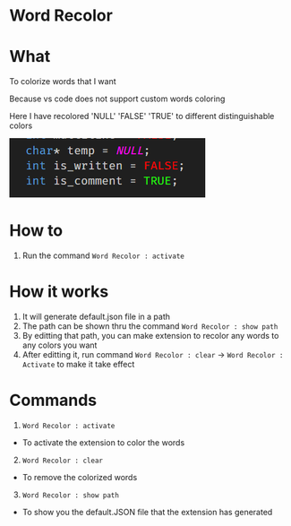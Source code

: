 # Word Recolor

# What

To colorize words that I want

Because vs code does not support custom words coloring

Here I have recolored 'NULL' 'FALSE' 'TRUE' to different distinguishable colors

![Alt text](image/image.png)

# How to
1. Run the command `Word Recolor : activate`

# How it works
1. It will generate default.json file in a path
2. The path can be shown thru the command `Word Recolor : show path`
3. By editting that path, you can make extension to recolor any words to any colors you want
4. After editting it, run command `Word Recolor : clear` -> `Word Recolor : Activate` to make it take effect

# Commands
1. `Word Recolor : activate`
- To activate the extension to color the words
2. `Word Recolor : clear`
- To remove the colorized words
3. `Word Recolor : show path`
- To show you the default.JSON file that the extension has generated
